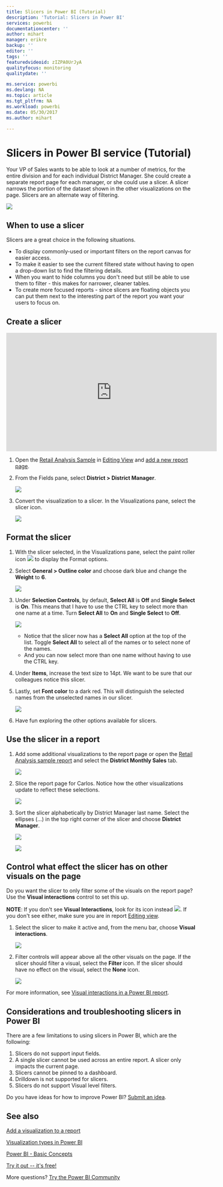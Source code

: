 ```yaml
---
title: Slicers in Power BI (Tutorial)
description: 'Tutorial: Slicers in Power BI'
services: powerbi
documentationcenter: ''
author: mihart
manager: erikre
backup: ''
editor: ''
tags: ''
featuredvideoid: zIZPA0UrJyA
qualityfocus: monitoring
qualitydate: ''

ms.service: powerbi
ms.devlang: NA
ms.topic: article
ms.tgt_pltfrm: NA
ms.workload: powerbi
ms.date: 05/30/2017
ms.author: mihart

---
```

# Slicers in Power BI service (Tutorial)
Your VP of Sales wants to be able to look at a number of metrics, for the entire division and for each individual District Manager. She could create a separate report page for each manager, or she could use a slicer. A slicer narrows the portion of the dataset shown in the other visualizations on the page.  Slicers are an alternate way of filtering.

![](media/powerbi-service-tutorial-slicers/slicer2.gif)

## When to use a slicer
Slicers are a great choice in the following situations.

* To display commonly-used or important filters on the report canvas for easier access.
* To make it easier to see the current filtered state without having to open a drop-down list to find the filtering details.
* When you want to hide columns you don't need but still be able to use them to filter - this makes for narrower, cleaner tables.
* To create more focused reports - since slicers are floating objects you can put them next to the interesting part of the report you want your users to focus on.

## Create a slicer
<iframe width="560" height="315" src="https://www.youtube.com/embed/zIZPA0UrJyA" frameborder="0" allowfullscreen></iframe>


1. Open the [Retail Analysis Sample](powerbi-sample-retail-analysis-take-a-tour.md) in [Editing View](powerbi-service-interact-with-a-report-in-editing-view.md) and [add a new report page](power-bi-report-add-page.md).
2. From the Fields pane, select **District > District Manager**.
   
    ![](media/powerbi-service-tutorial-slicers/PBI_Slicer_chartFirst.png)
3. Convert the visualization to a slicer. In the Visualizations pane, select the slicer icon.
   
    ![](media/powerbi-service-tutorial-slicers/PBI_Slicer_select.png)

## Format the slicer
1. With the slicer selected, in the Visualizations pane, select the paint roller icon ![](media/powerbi-service-tutorial-slicers/power-bi-paintroller.png) to display the Format options.
2. Select **General > Outline color** and choose dark blue and change the **Weight** to **6**.
   
    ![](media/powerbi-service-tutorial-slicers/PBI_slicer_outline2.png)
3. Under **Selection Controls**, by default, **Select All** is **Off** and **Single Select** is **On**. This means that I have to use the CTRL key to select more than one name at a time. Turn **Select All** to **On** and **Single Select** to **Off**.
   
    ![](media/powerbi-service-tutorial-slicers/PBI_slicer_selectionControls2.png)
   
   * Notice that the slicer now has a **Select All** option at the top of the list. Toggle **Select All** to select all of the names or to select none of the names.
   * And you can now select more than one name without having to use the CTRL key.
4. Under **Items**, increase the text size to 14pt.  We want to be sure that our colleagues notice this slicer.
5. Lastly, set **Font color** to a dark red.  This will distinguish the selected names from the unselected names in our slicer.
   
    ![](media/powerbi-service-tutorial-slicers/PBI_slicer_font2.png)
6. Have fun exploring the other options available for slicers.

## Use the slicer in a report
1. Add some additional visualizations to the report page or open the [Retail Analysis sample report](powerbi-sample-retail-analysis-take-a-tour.md) and select the **District Monthly Sales** tab.
   
    ![](media/powerbi-service-tutorial-slicers/power-bi-retail-sample.png)
2. Slice the report page for Carlos. Notice how the other visualizations update to reflect these selections.
   
    ![](media/powerbi-service-tutorial-slicers/slicer2.gif)
3. Sort the slicer alphabetically by District Manager last name.  Select the ellipses (...) in the top right corner of the slicer and choose **District Manager**.
   
    ![](media/powerbi-service-tutorial-slicers/PBI_slicer_sort2.png)
   
    ![](media/powerbi-service-tutorial-slicers/PBI_slicer_sorted.png)

## Control what effect the slicer has on other visuals on the page
Do you want the slicer to only filter some of the visuals on the report page?  Use the **Visual interactions** control to set this up.

**NOTE**: If you don't see **Visual Interactions**, look for its icon instead ![](media/powerbi-service-tutorial-slicers/power-bi-slicer-visual-interactions.png). If you don't see either, make sure you are in report [Editing view](powerbi-service-go-from-reading-view-to-editing-view.md).

1. Select the slicer to make it active and, from the menu bar, choose **Visual interactions**.
   
    ![](media/powerbi-service-tutorial-slicers/pbi-slicer-interactions.png)
2. Filter controls will appear above all the other visuals on the page. If the slicer should filter a visual, select the **Filter** icon.  If the slicer should have no effect on the visual, select the **None** icon.
   
    ![](media/powerbi-service-tutorial-slicers/filter-controls.png)

For more information, see [Visual interactions in a Power BI report](powerbi-service-visual-interactions.md).

## Considerations and troubleshooting slicers in Power BI
There are a few limitations to using slicers in Power BI, which are the following:

1. Slicers do not support input fields.
2. A single slicer cannot be used across an entire report. A slicer only impacts the current page.
3. Slicers cannot be pinned to a dashboard.
4. Drilldown is not supported for slicers.    
5. Slicers do not support Visual level filters.

Do you have ideas for how to improve Power BI? [Submit an idea](https://ideas.powerbi.com/forums/265200-power-bi-ideas).

## See also
 [Add a visualization to a report](powerbi-service-add-visualizations-to-a-report-i.md)

 [Visualization types in Power BI](powerbi-service-visualization-types-for-reports-and-q-and-a.md)

 [Power BI - Basic Concepts](powerbi-service-basic-concepts.md)

[Try it out -- it's free!](https://powerbi.com/)

More questions? [Try the Power BI Community](http://community.powerbi.com/)

